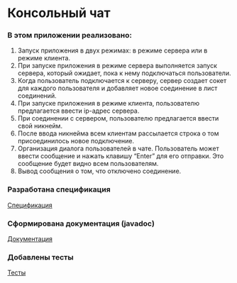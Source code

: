 # Консольный чат
### В этом приложении реализовано:
1. Запуск приложения в двух режимах: в режиме сервера или в режиме клиента.
2. При запуске приложения в режиме сервера выполняется запуск сервера, который ожидает, пока к нему подключаться пользователи.
3. Когда пользователь подключается к серверу, сервер создает cокет для каждого пользователя и добавляет новое соединение в лист соединений.
4. При запуске приложения в режиме клиента, пользователю предлагается ввести ip-адрес сервера.
5. При соединении с сервером, пользователю предлагается ввести свой никнейм.
6. После ввода никнейма всем клиентам рассылается строка о том присоединилось новое подключение.
7. Организация диалога пользователей в чате. Пользователь может ввести сообщение и нажать клавишу “Enter” для его отправки. Это сообщение будет видно всем пользователям.
8. Вывод сообщения о том, что отключено соединение.
### Разработана спецификация <br>
<a href="https://github.com/Trushenkov/Console__Chat/wiki/%D0%A1%D0%BF%D0%B5%D1%86%D0%B8%D1%84%D0%B8%D0%BA%D0%B0%D1%86%D0%B8%D1%8F"> Спецификация </a>
### Сформирована документация (javadoc)
<a href="https://github.com/Trushenkov/Console__Chat/tree/master/Chat_JavaDoc"> Документация </a>
### Добавлены тесты
<a href="https://github.com/Trushenkov/Console__Chat/tree/master/tests"> Тесты </a>


